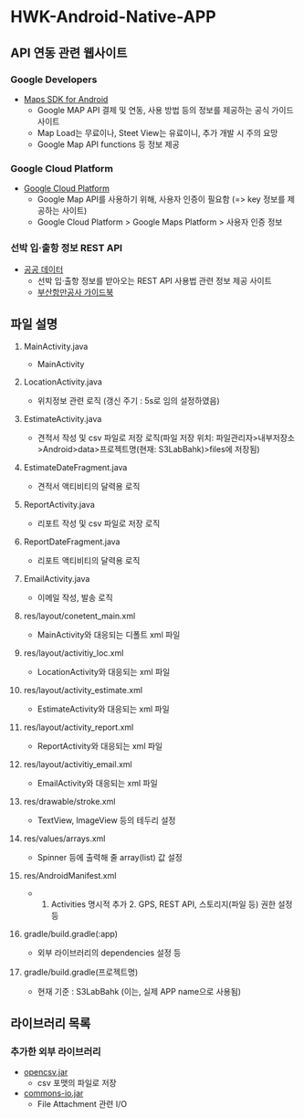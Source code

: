 # HWK-Android-Native-APP

## API 연동 관련 웹사이트

### Google Developers
- [Maps SDK for Android](https://developers.google.com/maps/documentation/android-sdk/usage-and-billing?hl=ko)
 	- Google MAP API 결제 및 연동, 사용 방법 등의 정보를 제공하는 공식 가이드 사이트
 	- Map Load는 무료이나, Steet View는 유료이니, 추가 개발 시 주의 요망
 	- Google Map API functions 등 정보 제공

### Google Cloud Platform
- [Google Cloud Platform](https://console.cloud.google.com/billing)
 	- Google Map API를 사용하기 위해, 사용자 인증이 필요함 (=> key 정보를 제공하는 사이트)
 	- Google Cloud Platform > Google Maps Platform > 사용자 인증 정보

### 선박 입‧출항 정보 REST API
- [공공 데이터](https://data.go.kr/tcs/dss/selectApiDataDetailView.do?publicDataPk=15000990)
 	- 선박 입‧출항 정보를 받아오는 REST API 사용법 관련 정보 제공 사이트
 	- [부산항만공사 가이드북](https://www.chainportal.co.kr/template/OpenAPIGuide.pdf)

## 파일 설명
 1. MainActivity.java
 	- MainActivity

 1. LocationActivity.java
 	- 위치정보 관련 로직 (갱신 주기 : 5s로 임의 설정하였음)

 1. EstimateActivity.java
 	- 견적서 작성 및 csv 파일로 저장 로직(파일 저장 위치: 파일관리자>내부저장소>Android>data>프로젝트명(현재: S3LabBahk)>files에 저장됨)

 1. EstimateDateFragment.java
 	- 견적서 액티비티의 달력용 로직

 1. ReportActivity.java
 	- 리포트 작성 및 csv 파일로 저장 로직

 1. ReportDateFragment.java
 	- 리포트 액티비티의 달력용 로직

 1. EmailActivity.java
 	- 이메일 작성, 발송 로직

 1. res/layout/conetent_main.xml
 	- MainActivity와 대응되는 디폴트 xml 파일

 1. res/layout/activitiy_loc.xml
 	- LocationActivity와 대응되는 xml 파일

 1. res/layout/activity_estimate.xml
 	- EstimateActivity와 대응되는 xml 파일

 1. res/layout/activity_report.xml
 	- ReportActivity와 대응되는 xml 파일

 1. res/layout/activitiy_email.xml
 	- EmailActivity와 대응되는 xml 파일

 1. res/drawable/stroke.xml
 	- TextView, ImageView 등의 테두리 설정

 1. res/values/arrays.xml
 	- Spinner 등에 출력해 줄 array(list) 값 설정

 1. res/AndroidManifest.xml
 	- 1. Activities 명시적 추가 2. GPS, REST API, 스토리지(파일 등) 권한 설정 등

 1. gradle/build.gradle(:app)
 	- 외부 라이브러리의 dependencies 설정 등

 1. gradle/build.gradle(프로젝트명)
 	- 현재 기준 : S3LabBahk (이는, 실제 APP name으로 사용됨)

## 라이브러리 목록

### 추가한 외부 라이브러리
- [opencsv.jar](https://sourceforge.net/projects/opencsv/)
 	- csv 포맷의 파일로 저장
- [commons-io.jar](https://commons.apache.org/proper/commons-io/download_io.cgi)
 	- File Attachment 관련 I/O